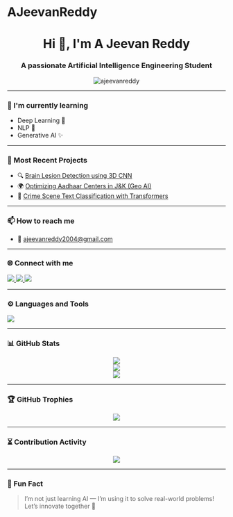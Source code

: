 # AJeevanReddy
<h1 align="center">Hi 👋, I'm A Jeevan Reddy</h1>
<h3 align="center">A passionate Artificial Intelligence Engineering Student</h3>

<p align="center">
  <img src="https://komarev.com/ghpvc/?username=ajeevanreddy&label=Profile%20views&color=0e75b6&style=flat" alt="ajeevanreddy" />
</p>

---

### 🔭 I'm currently learning
- Deep Learning 🧠
- NLP 🔡
- Generative AI ✨

---

### 📌 Most Recent Projects

- 🔍 [Brain Lesion Detection using 3D CNN](https://github.com/ajeevanreddy/brain-lesion-detection)
- 🌍 [Optimizing Aadhaar Centers in J&K (Geo AI)](https://github.com/ajeevanreddy/aadhaar-center-optimizer)
- 🧪 [Crime Scene Text Classification with Transformers](https://github.com/ajeevanreddy/crime-text-classification)

---

### 📫 How to reach me

- 📧 [ajeevanreddy2004@gmail.com](mailto:ajeevanreddy2004@gmail.com)

---

### 🌐 Connect with me

<p align="left">
  <a href="https://linkedin.com/in/ajeevanreddy" target="blank">
    <img src="https://img.shields.io/badge/-LinkedIn-%230077B5?style=for-the-badge&logo=linkedin&logoColor=white"/>
  </a>
  <a href="mailto:ajeevanreddy2004@gmail.com">
    <img src="https://img.shields.io/badge/-Gmail-%2312100E?style=for-the-badge&logo=gmail&logoColor=white"/>
  </a>
  <a href="https://personal-portfolio-dusky-sigma.vercel.app" target="blank">
    <img src="https://img.shields.io/badge/-Portfolio-%23333?style=for-the-badge&logo=vercel&logoColor=white"/>
  </a>
</p>

---

### ⚙️ Languages and Tools

<p align="left">
  <img src="https://skillicons.dev/icons?i=python,tensorflow,pytorch,javascript,html,css,nodejs,express,react,mongodb,mysql,matlab,aws,docker,kubernetes,git,github,vercel,figma,linux" />
</p>

---

### 📊 GitHub Stats

<div align="center">

<img src="https://github-readme-stats.vercel.app/api/top-langs/?username=ajeevanreddy&layout=compact&theme=tokyonight&langs_count=8"/>
<br>
<img src="https://github-readme-stats.vercel.app/api?username=ajeevanreddy&show_icons=true&theme=tokyonight"/>
<br>
<img src="https://github-readme-streak-stats.herokuapp.com/?user=ajeevanreddy&theme=tokyonight"/>

</div>

---

### 🏆 GitHub Trophies

<p align="center">
  <img src="https://github-profile-trophy.vercel.app/?username=ajeevanreddy&theme=onedark&no-frame=true&column=4&margin-w=15&margin-h=15"/>
</p>

---

### ⏳ Contribution Activity

<p align="center">
  <img src="https://github-readme-activity-graph.vercel.app/graph?username=ajeevanreddy&theme=react-dark&area=true"/>
</p>

---

### 🎯 Fun Fact
> I’m not just learning AI — I’m using it to solve real-world problems!  
Let’s innovate together 🚀
